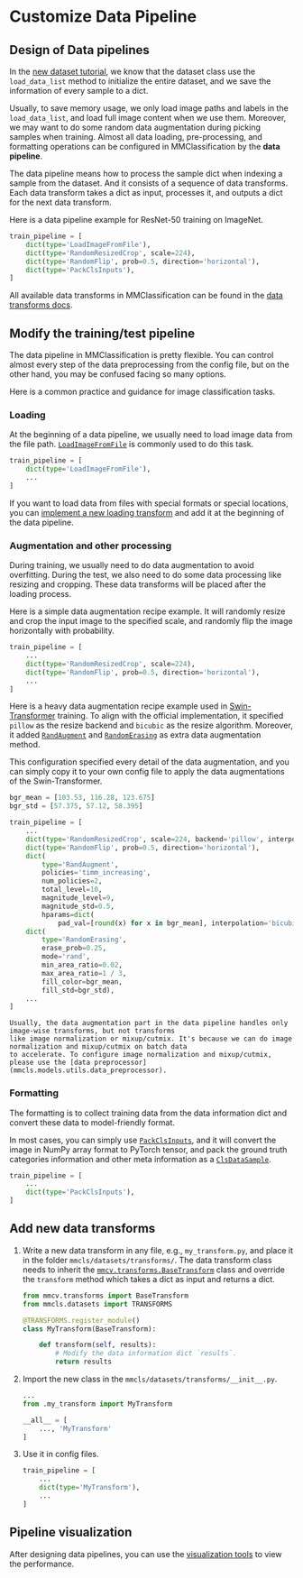 # Customize Data Pipeline

## Design of Data pipelines

In the [new dataset tutorial](./datasets.md), we know that the dataset class use the `load_data_list` method
to initialize the entire dataset, and we save the information of every sample to a dict.

Usually, to save memory usage, we only load image paths and labels in the `load_data_list`, and load full
image content when we use them. Moreover, we may want to do some random data augmentation during picking
samples when training. Almost all data loading, pre-processing, and formatting operations can be configured in
MMClassification by the **data pipeline**.

The data pipeline means how to process the sample dict when indexing a sample from the dataset. And it
consists of a sequence of data transforms. Each data transform takes a dict as input, processes it, and outputs a
dict for the next data transform.

Here is a data pipeline example for ResNet-50 training on ImageNet.

```python
train_pipeline = [
    dict(type='LoadImageFromFile'),
    dict(type='RandomResizedCrop', scale=224),
    dict(type='RandomFlip', prob=0.5, direction='horizontal'),
    dict(type='PackClsInputs'),
]
```

All available data transforms in MMClassification can be found in the [data transforms docs](mmcls.datasets.transforms).

## Modify the training/test pipeline

The data pipeline in MMClassification is pretty flexible. You can control almost every step of the data
preprocessing from the config file, but on the other hand, you may be confused facing so many options.

Here is a common practice and guidance for image classification tasks.

### Loading

At the beginning of a data pipeline, we usually need to load image data from the file path.
[`LoadImageFromFile`](mmcv.transforms.LoadImageFromFile) is commonly used to do this task.

```python
train_pipeline = [
    dict(type='LoadImageFromFile'),
    ...
]
```

If you want to load data from files with special formats or special locations, you can [implement a new loading
transform](#add-new-data-transforms) and add it at the beginning of the data pipeline.

### Augmentation and other processing

During training, we usually need to do data augmentation to avoid overfitting. During the test, we also need to do
some data processing like resizing and cropping. These data transforms will be placed after the loading process.

Here is a simple data augmentation recipe example. It will randomly resize and crop the input image to the
specified scale, and randomly flip the image horizontally with probability.

```python
train_pipeline = [
    ...
    dict(type='RandomResizedCrop', scale=224),
    dict(type='RandomFlip', prob=0.5, direction='horizontal'),
    ...
]
```

Here is a heavy data augmentation recipe example used in [Swin-Transformer](../papers/swin_transformer.md)
training. To align with the official implementation, it specified `pillow` as the resize backend and `bicubic`
as the resize algorithm. Moreover, it added [`RandAugment`](mmcls.datasets.transforms.RandAugment) and
[`RandomErasing`](mmcls.datasets.transforms.RandomErasing) as extra data augmentation method.

This configuration specified every detail of the data augmentation, and you can simply copy it to your own
config file to apply the data augmentations of the Swin-Transformer.

```python
bgr_mean = [103.53, 116.28, 123.675]
bgr_std = [57.375, 57.12, 58.395]

train_pipeline = [
    ...
    dict(type='RandomResizedCrop', scale=224, backend='pillow', interpolation='bicubic'),
    dict(type='RandomFlip', prob=0.5, direction='horizontal'),
    dict(
        type='RandAugment',
        policies='timm_increasing',
        num_policies=2,
        total_level=10,
        magnitude_level=9,
        magnitude_std=0.5,
        hparams=dict(
            pad_val=[round(x) for x in bgr_mean], interpolation='bicubic')),
    dict(
        type='RandomErasing',
        erase_prob=0.25,
        mode='rand',
        min_area_ratio=0.02,
        max_area_ratio=1 / 3,
        fill_color=bgr_mean,
        fill_std=bgr_std),
    ...
]
```

```{note}
Usually, the data augmentation part in the data pipeline handles only image-wise transforms, but not transforms
like image normalization or mixup/cutmix. It's because we can do image normalization and mixup/cutmix on batch data
to accelerate. To configure image normalization and mixup/cutmix, please use the [data preprocessor]
(mmcls.models.utils.data_preprocessor).
```

### Formatting

The formatting is to collect training data from the data information dict and convert these data to
model-friendly format.

In most cases, you can simply use [`PackClsInputs`](mmcls.datasets.transforms.PackClsInputs), and it will
convert the image in NumPy array format to PyTorch tensor, and pack the ground truth categories information and
other meta information as a [`ClsDataSample`](mmcls.structures.ClsDataSample).

```python
train_pipeline = [
    ...
    dict(type='PackClsInputs'),
]
```

## Add new data transforms

1. Write a new data transform in any file, e.g., `my_transform.py`, and place it in
   the folder `mmcls/datasets/transforms/`. The data transform class needs to inherit
   the [`mmcv.transforms.BaseTransform`](mmcv.transforms.BaseTransform) class and override
   the `transform` method which takes a dict as input and returns a dict.

   ```python
   from mmcv.transforms import BaseTransform
   from mmcls.datasets import TRANSFORMS

   @TRANSFORMS.register_module()
   class MyTransform(BaseTransform):

       def transform(self, results):
           # Modify the data information dict `results`.
           return results
   ```

2. Import the new class in the `mmcls/datasets/transforms/__init__.py`.

   ```python
   ...
   from .my_transform import MyTransform

   __all__ = [
       ..., 'MyTransform'
   ]
   ```

3. Use it in config files.

   ```python
   train_pipeline = [
       ...
       dict(type='MyTransform'),
       ...
   ]
   ```

## Pipeline visualization

After designing data pipelines, you can use the [visualization tools](../useful_tools/dataset_visualization.md) to view the performance.
